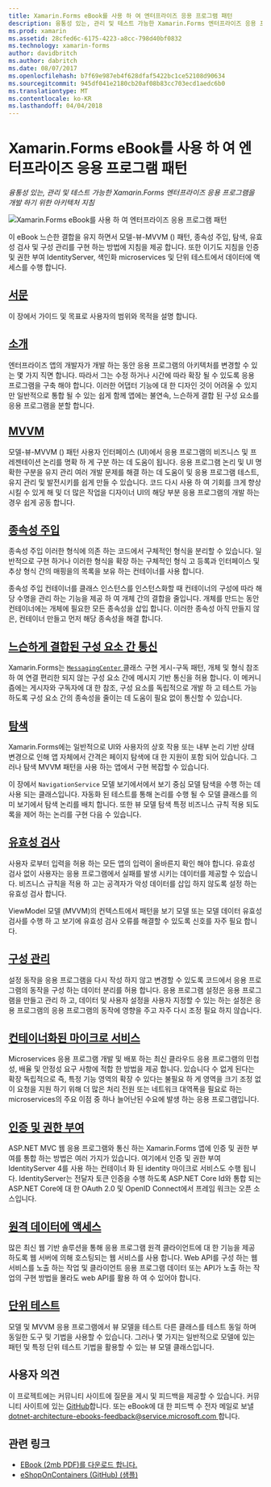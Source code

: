 ```yaml
---
title: Xamarin.Forms eBook를 사용 하 여 엔터프라이즈 응용 프로그램 패턴
description: 융통성 있는, 관리 및 테스트 가능한 Xamarin.Forms 엔터프라이즈 응용 프로그램을 개발 하기 위한 아키텍처 지침
ms.prod: xamarin
ms.assetid: 28cfed6c-6175-4223-a8cc-798d40bf0832
ms.technology: xamarin-forms
author: davidbritch
ms.author: dabritch
ms.date: 08/07/2017
ms.openlocfilehash: b7f69e987eb4f628dfaf5422bc1ce52108d90634
ms.sourcegitcommit: 945df041e2180cb20af08b83cc703ecd1aedc6b0
ms.translationtype: MT
ms.contentlocale: ko-KR
ms.lasthandoff: 04/04/2018
---
```

# <a name="enterprise-application-patterns-using-xamarinforms-ebook"></a>Xamarin.Forms eBook를 사용 하 여 엔터프라이즈 응용 프로그램 패턴

_융통성 있는, 관리 및 테스트 가능한 Xamarin.Forms 엔터프라이즈 응용 프로그램을 개발 하기 위한 아키텍처 지침_

![](images/cover-sml.png "Xamarin.Forms eBook를 사용 하 여 엔터프라이즈 응용 프로그램 패턴")

이 eBook 느슨한 결합을 유지 하면서 모델-뷰-MVVM () 패턴, 종속성 주입, 탐색, 유효성 검사 및 구성 관리를 구현 하는 방법에 지침을 제공 합니다. 또한 이기도 지침을 인증 및 권한 부여 IdentityServer, 색인화 microservices 및 단위 테스트에서 데이터에 액세스를 수행 합니다.

## <a name="prefaceprefacemd"></a>[서문](preface.md)

이 장에서 가이드 및 목표로 사용자의 범위와 목적을 설명 합니다.

## <a name="introductionintroductionmd"></a>[소개](introduction.md)

엔터프라이즈 앱의 개발자가 개발 하는 동안 응용 프로그램의 아키텍처를 변경할 수 있는 몇 가지 직면 합니다. 따라서 그는 수정 하거나 시간에 따라 확장 될 수 있도록 응용 프로그램을 구축 해야 합니다. 이러한 어댑터 기능에 대 한 디자인 것이 어려울 수 있지만 일반적으로 통합 될 수 있는 쉽게 함께 앱에는 불연속, 느슨하게 결합 된 구성 요소를 응용 프로그램을 분할 합니다.

## <a name="mvvmmvvmmd"></a>[MVVM](mvvm.md)

모델-뷰-MVVM () 패턴 사용자 인터페이스 (UI)에서 응용 프로그램의 비즈니스 및 프레젠테이션 논리를 명확 하 게 구분 하는 데 도움이 됩니다. 응용 프로그램 논리 및 UI 명확한 구분을 유지 관리 여러 개발 문제를 해결 하는 데 도움이 및 응용 프로그램 테스트, 유지 관리 및 발전시키를 쉽게 만들 수 있습니다. 코드 다시 사용 하 여 기회를 크게 향상 시킬 수 있게 해 및 더 많은 작업을 디자이너 UI의 해당 부분 응용 프로그램의 개발 하는 경우 쉽게 공동 합니다.

## <a name="dependency-injectiondependency-injectionmd"></a>[종속성 주입](dependency-injection.md)

종속성 주입 이러한 형식에 의존 하는 코드에서 구체적인 형식을 분리할 수 있습니다. 일반적으로 구현 하거나 이러한 형식을 확장 하는 구체적인 형식 고 등록과 인터페이스 및 추상 형식 간의 매핑을의 목록을 보유 하는 컨테이너를 사용 합니다.

종속성 주입 컨테이너를 클래스 인스턴스를 인스턴스화할 때 컨테이너의 구성에 따라 해당 수명을 관리 하는 기능을 제공 하 여 개체 간의 결합을 줄입니다. 개체를 만드는 동안 컨테이너에는 개체에 필요한 모든 종속성을 삽입 합니다. 이러한 종속성 아직 만들지 않은, 컨테이너 만들고 먼저 해당 종속성을 해결 합니다.

## <a name="communicating-between-loosely-coupled-componentscommunicating-between-loosely-coupled-componentsmd"></a>[느슨하게 결합된 구성 요소 간 통신](communicating-between-loosely-coupled-components.md)

Xamarin.Forms는 [ `MessagingCenter` ](https://developer.xamarin.com/api/type/Xamarin.Forms.MessagingCenter/) 클래스 구현 게시-구독 패턴, 개체 및 형식 참조 하 여 연결 편리한 되지 않는 구성 요소 간에 메시지 기반 통신을 허용 합니다. 이 메커니즘에는 게시자와 구독자에 대 한 참조, 구성 요소를 독립적으로 개발 하 고 테스트 가능 하도록 구성 요소 간의 종속성을 줄이는 데 도움이 필요 없이 통신할 수 있습니다.

## <a name="navigationnavigationmd"></a>[탐색](navigation.md)

Xamarin.Forms에는 일반적으로 UI와 사용자의 상호 작용 또는 내부 논리 기반 상태 변경으로 인해 앱 자체에서 간격은 페이지 탐색에 대 한 지원이 포함 되어 있습니다. 그러나 탐색 MVVM 패턴을 사용 하는 앱에서 구현 복잡할 수 있습니다.

이 장에서 `NavigationService` 모델 보기에서에서 보기 중심 모델 탐색을 수행 하는 데 사용 되는 클래스입니다. 자동화 된 테스트를 통해 논리를 수행 될 수 모델 클래스를 의미 보기에서 탐색 논리를 배치 합니다. 또한 뷰 모델 탐색 특정 비즈니스 규칙 적용 되도록을 제어 하는 논리를 구현 다음 수 있습니다.

## <a name="validationvalidationmd"></a>[유효성 검사](validation.md)

사용자 로부터 입력을 허용 하는 모든 앱의 입력이 올바른지 확인 해야 합니다. 유효성 검사 없이 사용자는 응용 프로그램에서 실패를 발생 시키는 데이터를 제공할 수 있습니다. 비즈니스 규칙을 적용 하 고는 공격자가 악성 데이터를 삽입 하지 않도록 설정 하는 유효성 검사 합니다.

ViewModel 모델 (MVVM)의 컨텍스트에서 패턴을 보기 모델 또는 모델 데이터 유효성 검사를 수행 하 고 보기에 유효성 검사 오류를 해결할 수 있도록 신호를 자주 필요 합니다.

## <a name="configuration-managementconfiguration-managementmd"></a>[구성 관리](configuration-management.md)

설정 동작을 응용 프로그램을 다시 작성 하지 않고 변경할 수 있도록 코드에서 응용 프로그램의 동작을 구성 하는 데이터 분리를 허용 합니다. 응용 프로그램 설정은 응용 프로그램을 만들고 관리 하 고, 데이터 및 사용자 설정을 사용자 지정할 수 있는 하는 설정은 응용 프로그램의 응용 프로그램의 동작에 영향을 주고 자주 다시 조정 필요 하지 않습니다.

## <a name="containerized-microservicescontainerized-microservicesmd"></a>[컨테이너화된 마이크로 서비스](containerized-microservices.md)

Microservices 응용 프로그램 개발 및 배포 하는 최신 클라우드 응용 프로그램의 민첩성, 배율 및 안정성 요구 사항에 적합 한 방법을 제공 합니다. 있습니다 수 없게 된다는 확장 독립적으로 즉, 특정 기능 영역의 확장 수 있다는 불필요 하 게 영역을 크기 조정 없이 요청을 지원 하기 위해 더 많은 처리 전원 또는 네트워크 대역폭을 필요로 하는 microservices의 주요 이점 중 하나 늘어난된 수요에 발생 하는 응용 프로그램입니다.

## <a name="authentication-and-authorizationauthentication-and-authorizationmd"></a>[인증 및 권한 부여](authentication-and-authorization.md)

ASP.NET MVC 웹 응용 프로그램와 통신 하는 Xamarin.Forms 앱에 인증 및 권한 부여를 통합 하는 방법은 여러 가지가 있습니다. 여기에서 인증 및 권한 부여 IdentityServer 4를 사용 하는 컨테이너 화 된 identity 마이크로 서비스도 수행 됩니다. IdentityServer는 전달자 토큰 인증을 수행 하도록 ASP.NET Core Id와 통합 되는 ASP.NET Core에 대 한 OAuth 2.0 및 OpenID Connect에서 프레임 워크는 오픈 소스입니다.

## <a name="accessing-remote-dataaccessing-remote-datamd"></a>[원격 데이터에 액세스](accessing-remote-data.md)

많은 최신 웹 기반 솔루션을 통해 응용 프로그램 원격 클라이언트에 대 한 기능을 제공 하도록 웹 서버에 의해 호스팅되는 웹 서비스를 사용 합니다. Web API를 구성 하는 웹 서비스를 노출 하는 작업 및 클라이언트 응용 프로그램 데이터 또는 API가 노출 하는 작업의 구현 방법을 몰라도 web API를 활용 하 여 수 있어야 합니다.

## <a name="unit-testingunit-testingmd"></a>[단위 테스트](unit-testing.md)

모델 및 MVVM 응용 프로그램에서 뷰 모델을 테스트 다른 클래스를 테스트 동일 하며 동일한 도구 및 기법을 사용할 수 있습니다. 그러나 몇 가지는 일반적으로 모델에 있는 패턴 및 특정 단위 테스트 기법을 활용할 수 있는 뷰 모델 클래스입니다.

## <a name="feedback"></a>사용자 의견

이 프로젝트에는 커뮤니티 사이트에 질문을 게시 및 피드백을 제공할 수 있습니다. 커뮤니티 사이트에 있는 [GitHub](https://github.com/dotnet-architecture/eShopOnContainers)합니다. 또는 eBook에 대 한 피드백 수 전자 메일로 보낼 [ dotnet-architecture-ebooks-feedback@service.microsoft.com ](mailto:dotnet-architecture-ebooks-feedback@service.microsoft.com)합니다.


## <a name="related-links"></a>관련 링크

- [EBook (2mb PDF)를 다운로드 합니다.](https://aka.ms/xamarinpatternsebook)
- [eShopOnContainers (GitHub) (샘플)](https://github.com/dotnet-architecture/eShopOnContainers)
